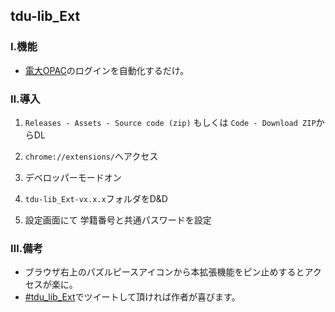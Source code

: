 ## tdu-lib_Ext

### Ⅰ.機能
- [電大OPAC](https://tdu-lib.mrcl.dendai.ac.jp/)のログインを自動化するだけ。

### Ⅱ.導入

1. `Releases - Assets - Source code (zip)` もしくは `Code - Download ZIP`からDL
2. `chrome://extensions/`へアクセス

3. デベロッパーモードオン

4. `tdu-lib_Ext-vx.x.x`フォルダをD&D

5. 設定画面にて
学籍番号と共通パスワードを設定

### Ⅲ.備考
- ブラウザ右上のパズルピースアイコンから本拡張機能をピン止めするとアクセスが楽に。
- [#tdu_lib_Ext](https://twitter.com/search?q=%23tdu_lib_Ext)でツイートして頂ければ作者が喜びます。